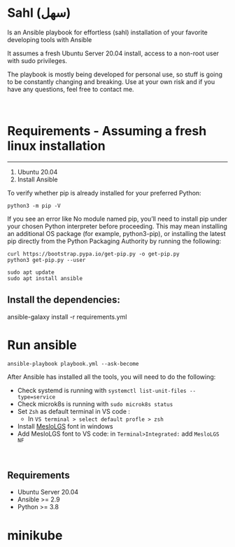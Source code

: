 # Sahl (سهل) 


Is an Ansible playbook for effortless (sahl) installation of your favorite developing tools with Ansible

It assumes a fresh Ubuntu Server 20.04 install, access to a non-root user with sudo privileges.

The playbook is mostly being developed for personal use, so stuff is going to be constantly changing and breaking. Use at your own risk and if you have any questions, feel free to contact me.

 
<br>

# Requirements - Assuming a fresh linux installation
------------
1) Ubuntu 20.04
2) Install Ansible 



To verify whether pip is already installed for your preferred Python:
```
python3 -m pip -V
```


If you see an error like No module named pip, you’ll need to install pip under your chosen Python interpreter before proceeding. This may mean installing an additional OS package (for example, python3-pip), or installing the latest pip directly from the Python Packaging Authority by running the following:

```
curl https://bootstrap.pypa.io/get-pip.py -o get-pip.py
python3 get-pip.py --user
```





```
sudo apt update
sudo apt install ansible
```

## Install the dependencies:

ansible-galaxy install -r requirements.yml


# Run ansible
```
ansible-playbook playbook.yml --ask-become
```


After Ansible has installed all the tools, you will need to do the following:


- Check systemd is running with ` systemctl list-unit-files --type=service `
- Check microk8s is running with `sudo microk8s status`
- Set `Zsh` as default terminal in VS code :
    - In `VS terminal > select default profle > zsh`
- Install [MesloLGS](https://github.com/romkatv/powerlevel10k#meslo-nerd-font-patched-for-powerlevel10k) font in windows
-  Add MesloLGS font to  VS code: in  `Terminal>Integrated:` add  `MesloLGS NF` 



<br>

Requirements
------------
- Ubuntu Server 20.04
- Ansible >= 2.9
- Python >= 3.8


# minikube